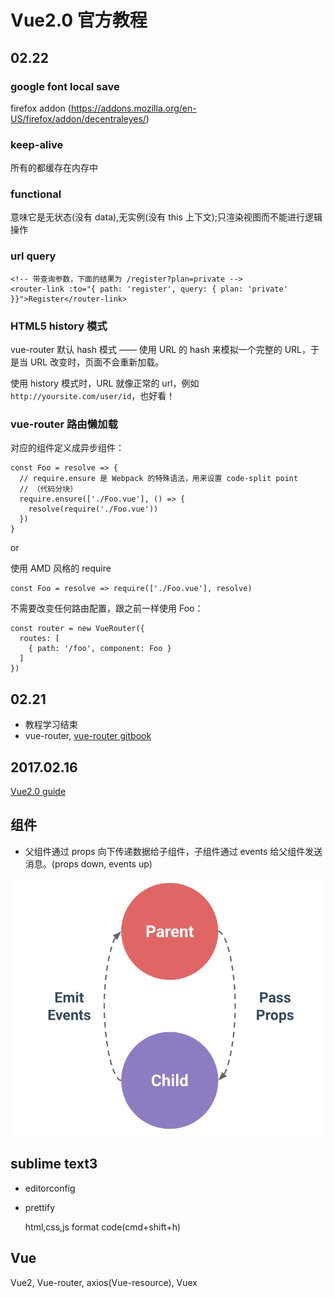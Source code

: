 Vue2.0 官方教程
====

02.22
----

### google font local save

firefox addon (https://addons.mozilla.org/en-US/firefox/addon/decentraleyes/)

### keep-alive

所有的都缓存在内存中

### functional

意味它是无状态(没有 data),无实例(没有 this 上下文);只渲染视图而不能进行逻辑操作

### url query

```
<!-- 带查询参数，下面的结果为 /register?plan=private -->
<router-link :to="{ path: 'register', query: { plan: 'private' }}">Register</router-link>
```

### HTML5 history 模式

vue-router 默认 hash 模式 —— 使用 URL 的 hash 来模拟一个完整的 URL，于是当 URL 改变时，页面不会重新加载。

使用 history 模式时，URL 就像正常的 url，例如 `http://yoursite.com/user/id`，也好看！

### vue-router 路由懒加载

对应的组件定义成异步组件：

```
const Foo = resolve => {
  // require.ensure 是 Webpack 的特殊语法，用来设置 code-split point
  // （代码分块）
  require.ensure(['./Foo.vue'], () => {
    resolve(require('./Foo.vue'))
  })
}
```

or

使用 AMD 风格的 require

```
const Foo = resolve => require(['./Foo.vue'], resolve)
```

不需要改变任何路由配置，跟之前一样使用 Foo：

```
const router = new VueRouter({
  routes: [
    { path: '/foo', component: Foo }
  ]
})
```

02.21
----

- 教程学习结束
- vue-router, [vue-router gitbook](http://router.vuejs.org/zh-cn/)

2017.02.16
----

[Vue2.0 guide](https://cn.vuejs.org/v2/guide/)

组件
----

- 父组件通过 props 向下传递数据给子组件，子组件通过 events 给父组件发送消息。(props down, events up)

<img src="props-events.png">

sublime text3
----

- editorconfig
- prettify

  html,css,js format code(cmd+shift+h)

Vue
----

Vue2, Vue-router, axios(Vue-resource), Vuex

